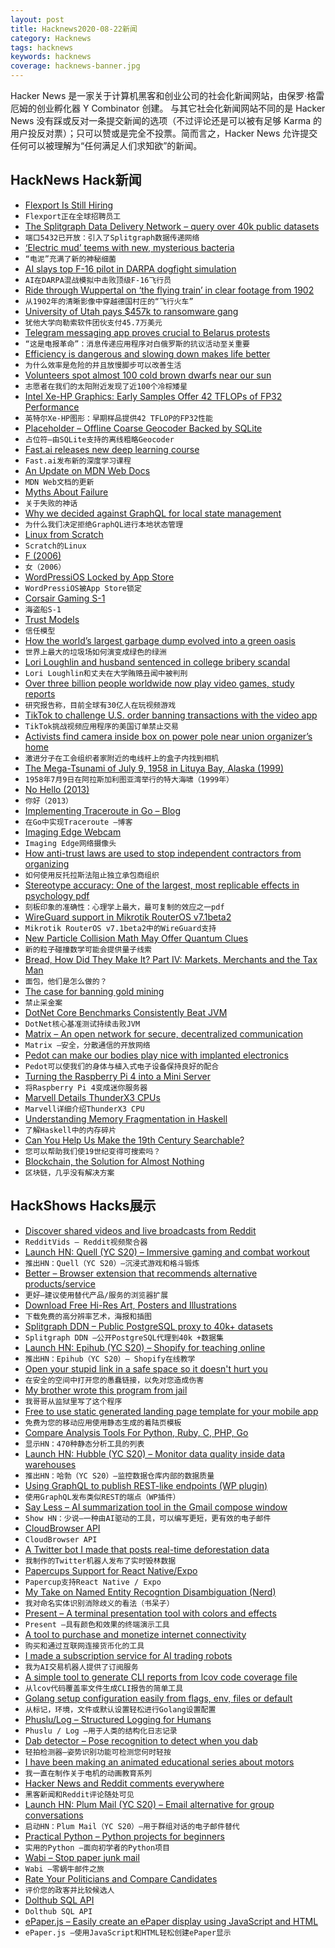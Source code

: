```yaml
---
layout: post
title: Hacknews2020-08-22新闻
category: Hacknews
tags: hacknews
keywords: hacknews
coverage: hacknews-banner.jpg
---
```


Hacker News 是一家关于计算机黑客和创业公司的社会化新闻网站，由保罗·格雷厄姆的创业孵化器 Y Combinator 创建。
与其它社会化新闻网站不同的是 Hacker News 没有踩或反对一条提交新闻的选项（不过评论还是可以被有足够 Karma 的用户投反对票）；只可以赞或是完全不投票。简而言之，Hacker News 允许提交任何可以被理解为“任何满足人们求知欲”的新闻。

## HackNews Hack新闻


- [Flexport Is Still Hiring](https://www.flexport.com/careers)
- `Flexport正在全球招聘员工`
- [The Splitgraph Data Delivery Network – query over 40k public datasets](https://www.splitgraph.com/blog/data-delivery-network-launch)
- `端口5432已开放：引入了Splitgraph数据传递网络`
- [‘Electric mud’ teems with new, mysterious bacteria](https://www.sciencemag.org/news/2020/08/electric-mud-teems-new-mysterious-bacteria)
- `“电泥”充满了新的神秘细菌`
- [AI slays top F-16 pilot in DARPA dogfight simulation](https://breakingdefense.com/2020/08/ai-slays-top-f-16-pilot-in-darpa-dogfight-simulation/)
- `AI在DARPA混战模拟中击败顶级F-16飞行员`
- [Ride through Wuppertal on ‘the flying train’ in clear footage from 1902](https://www.thisiscolossal.com/2020/08/the-flying-train-moma/)
- `从1902年的清晰影像中穿越德国村庄的“飞行火车”`
- [University of Utah pays $457k to ransomware gang](https://www.zdnet.com/article/university-of-utah-pays-457000-to-ransomware-gang/)
- `犹他大学向勒索软件团伙支付45.7万美元`
- [Telegram messaging app proves crucial to Belarus protests](https://www.latimes.com/world-nation/story/2020-08-21/telegram-messaging-app-crucial-belarus-protests)
- `“这是电报革命”：消息传递应用程序对白俄罗斯的抗议活动至关重要`
- [Efficiency is dangerous and slowing down makes life better](https://psyche.co/ideas/why-efficiency-is-dangerous-and-slowing-down-makes-life-better)
- `为什么效率是危险的并且放慢脚步可以改善生活`
- [Volunteers spot almost 100 cold brown dwarfs near our sun](https://www.space.com/citizen-scientists-discover-95-brown-dwarfs.html)
- `志愿者在我们的太阳附近发现了近100个冷棕矮星`
- [Intel Xe-HP Graphics: Early Samples Offer 42 TFLOPs of FP32 Performance](https://www.anandtech.com/show/16018/intel-xe-hp-graphics-early-samples-offer-42-tflops-of-fp32-performance)
- `英特尔Xe-HP图形：早期样品提供42 TFLOP的FP32性能`
- [Placeholder – Offline Coarse Geocoder Backed by SQLite](https://github.com/pelias/placeholder)
- `占位符–由SQLite支持的离线粗略Geocoder`
- [Fast.ai releases new deep learning course](https://www.fast.ai/2020/08/21/fastai2-launch/)
- `Fast.ai发布新的深度学习课程`
- [An Update on MDN Web Docs](https://hacks.mozilla.org/2020/08/an-update-on-mdn-web-docs/)
- `MDN Web文档的更新`
- [Myths About Failure](https://greylock.com/reid-hoffman-myths-about-failure/)
- `关于失败的神话`
- [Why we decided against GraphQL for local state management](https://tech.okcupid.com/why-we-decided-against-graphql-for-local-state-management/)
- `为什么我们决定拒绝GraphQL进行本地状态管理`
- [Linux from Scratch](http://www.linuxfromscratch.org/lfs/)
- `Scratch的Linux`
- [F (2006)](http://www.nsl.com/k/f/f.htm)
- `女（2006）`
- [WordPressiOS Locked by App Store](https://twitter.com/photomatt/status/1296879217297113088)
- `WordPressiOS被App Store锁定`
- [Corsair Gaming S-1](https://www.sec.gov/Archives/edgar/data/1743759/000119312520227100/d507744ds1.htm)
- `海盗船S-1`
- [Trust Models](https://vitalik.ca/general/2020/08/20/trust.html)
- `信任模型`
- [How the world’s largest garbage dump evolved into a green oasis](https://www.nytimes.com/2020/08/14/nyregion/freshkills-garbage-dump-nyc.html)
- `世界上最大的垃圾场如何演变成绿色的绿洲`
- [Lori Loughlin and husband sentenced in college bribery scandal](https://www.axios.com/lori-loughlin-husband-sentenced-college-bribery-scandal-17611534-00ff-4d25-9d88-de62725dec71.html)
- `Lori Loughlin和丈夫在大学贿赂丑闻中被判刑`
- [Over three billion people worldwide now play video games, study reports](https://nintendosmash.com/over-three-billion-people-worldwide-now-play-video-games-study-reports/)
- `研究报告称，目前全球有30亿人在玩视频游戏`
- [TikTok to challenge U.S. order banning transactions with the video app](https://www.reuters.com/article/us-usa-tiktok-trump-exclusive/exclusive-tiktok-to-challenge-u-s-order-banning-transactions-with-the-video-app-idUSKBN25H2QG)
- `TikTok挑战视频应用程序的美国订单禁止交易`
- [Activists find camera inside box on power pole near union organizer’s home](https://www.fox13memphis.com/news/local/activists-find-camera-inside-mysterious-box-power-pole-near-union-organizers-home/5WCLOAMMBRGYBEJDGH6C74ITBU/)
- `激进分子在工会组织者家附近的电线杆上的盒子内找到相机`
- [The Mega-Tsunami of July 9, 1958 in Lituya Bay, Alaska (1999)](http://www.drgeorgepc.com/Tsunami1958LituyaB.html)
- `1958年7月9日在阿拉斯加利图亚湾举行的特大海啸（1999年）`
- [No Hello (2013)](https://www.nohello.com/)
- `你好（2013）`
- [Implementing Traceroute in Go – Blog](https://blog.kalbhor.xyz/post/implementing-traceroute-in-go/)
- `在Go中实现Traceroute –博客`
- [Imaging Edge Webcam](https://support.d-imaging.sony.co.jp/app/webcam/en/)
- `Imaging Edge网络摄像头`
- [How anti-trust laws are used to stop independent contractors from organizing](https://docs.house.gov/meetings/JU/JU05/20191029/110152/HHRG-116-JU05-Wstate-PaulS-20191029-SD002.pdf)
- `如何使用反托拉斯法阻止独立承包商组织`
- [Stereotype accuracy: One of the largest, most replicable effects in psychology pdf](https://www.gwern.net/docs/psychology/2016-jussim.pdf)
- `刻板印象的准确性：心理学上最大，最可复制的效应之一pdf`
- [WireGuard support in Mikrotik RouterOS v7.1beta2](https://forum.mikrotik.com/viewtopic.php?f=1&t=165248)
- `Mikrotik RouterOS v7.1beta2中的WireGuard支持`
- [New Particle Collision Math May Offer Quantum Clues](https://www.quantamagazine.org/new-particle-collision-math-may-offer-quantum-clues-20200820/)
- `新的粒子碰撞数学可能会提供量子线索`
- [Bread, How Did They Make It? Part IV: Markets, Merchants and the Tax Man](https://acoup.blog/2020/08/21/collections-bread-how-did-they-make-it-part-iv-markets-and-non-farmers/)
- `面包，他们是怎么做的？`
- [The case for banning gold mining](https://jpkoning.blogspot.com/2020/08/the-case-for-banning-gold-mining.html)
- `禁止采金案`
- [DotNet Core Benchmarks Consistently Beat JVM](https://benchmarksgame-team.pages.debian.net/benchmarksgame/fastest/csharp.html)
- `DotNet核心基准测试持续击败JVM`
- [Matrix – An open network for secure, decentralized communication](https://matrix.org/)
- `Matrix –安全，分散通信的开放网络`
- [Pedot can make our bodies play nice with implanted electronics](https://www.freethink.com/articles/cyborgs)
- `Pedot可以使我们的身体与植入式电子设备保持良好的配合`
- [Turning the Raspberry Pi 4 into a Mini Server](https://n-o-d-e.net/node_mini_server3.html)
- `将Raspberry Pi 4变成迷你服务器`
- [Marvell Details ThunderX3 CPUs](https://www.anandtech.com/print/15995/hot-chips-2020-marvell-details-thunderx3)
- `Marvell详细介绍ThunderX3 CPU`
- [Understanding Memory Fragmentation in Haskell](https://www.well-typed.com/blog/2020/08/memory-fragmentation/)
- `了解Haskell中的内存碎片`
- [Can You Help Us Make the 19th Century Searchable?](https://blog.archive.org/2020/08/21/can-you-help-us-make-the-19th-century-searchable/)
- `您可以帮助我们使19世纪变得可搜索吗？`
- [Blockchain, the Solution for Almost Nothing](https://thecorrespondent.com/655/blockchain-the-amazing-solution-for-almost-nothing/84495599980-95473476)
- `区块链，几乎没有解决方案`


## HackShows Hacks展示

- [ Discover shared videos and live broadcasts from Reddit](https://redditvids.com/)
- `RedditVids – Reddit视频聚合器`
- [Launch HN: Quell (YC S20) – Immersive gaming and combat workout](item?id=24210098)
- `推出HN：Quell（YC S20）–沉浸式游戏和格斗锻炼`
- [ Better – Browser extension that recommends alternative products/service](https://github.com/nileshtrivedi/better)
- `更好–建议使用替代产品/服务的浏览器扩展`
- [ Download Free Hi-Res Art, Posters and Illustrations](https://www.artvee.com)
- `下载免费的高分辨率艺术，海报和插图`
- [ Splitgraph DDN – Public PostgreSQL proxy to 40k+ datasets](https://www.splitgraph.com#)
- `Splitgraph DDN –公开PostgreSQL代理到40k +数据集`
- [Launch HN: Epihub (YC S20) – Shopify for teaching online](item?id=24215376)
- `推出HN：Epihub（YC S20）– Shopify在线教学`
- [ Open your stupid link in a safe space so it doesn't hurt you](https://ISOlation.SITE/?hnxxxxxxx)
- `在安全的空间中打开您的愚蠢链接，以免对您造成伤害`
- [ My brother wrote this program from jail](item?id=24218964)
- `我哥哥从监狱里写了这个程序`
- [ Free to use static generated landing page template for your mobile app](https://github.com/sandoche/Mobile-app-landingpage-template)
- `免费为您的移动应用使用静态生成的着陆页模板`
- [ Compare Analysis Tools For Python, Ruby, C, PHP, Go](https://analysis-tools.dev)
- `显示HN：470种静态分析工具的列表`
- [Launch HN: Hubble (YC S20) – Monitor data quality inside data warehouses](item?id=24224355)
- `推出HN：哈勃（YC S20）–监控数据仓库内部的数据质量`
- [ Using GraphQL to publish REST-like endpoints (WP plugin)](https://github.com/GraphQLAPI/graphql-api-for-wp/blob/master/docs/en/modules/persisted-queries.md)
- `使用GraphQL发布类似REST的端点（WP插件）`
- [ Say Less – AI summarization tool in the Gmail compose window](https://sayless.email/)
- `Show HN：少说–一种由AI驱动的工具，可以编写更短，更有效的电子邮件`
- [ CloudBrowser API](https://github.com/dosyago/browsergap.js/blob/master/README.md)
- `CloudBrowser API`
- [ A Twitter bot I made that posts real-time deforestation data](https://twitter.com/ForestsWar)
- `我制作的Twitter机器人发布了实时毁林数据`
- [ Papercups Support for React Native/Expo](https://github.com/papercups-io/chat-widget-native)
- `Papercup支持React Native / Expo`
- [ My Take on Named Entity Recogntion Disambiguation (Nerd)](http://142.93.230.57)
- `我对命名实体识别消除歧义的看法（书呆子）`
- [ Present – A terminal presentation tool with colors and effects](https://github.com/vinayak-mehta/present)
- `Present –具有颜色和效果的终端演示工具`
- [ A tool to purchase and monetize internet connectivity](https://www.trekknet.com/)
- `购买和通过互联网连接货币化的工具`
- [ I made a subscription service for AI trading robots](https://lp.tickeron.com/aibotstickeroncom)
- `我为AI交易机器人提供了订阅服务`
- [ A simple tool to generate CLI reports from lcov code coverage file](https://github.com/amalfra/lcov-cli-report-viewer)
- `从lcov代码覆盖率文件生成CLI报告的简单工具`
- [ Golang setup configuration easily from flags, env, files or default](https://github.com/BoRuDar/configuration)
- `从标记，环境，文件或默认设置轻松进行Golang设置配置`
- [ Phuslu/Log – Structured Logging for Humans](https://github.com/phuslu/log)
- `Phuslu / Log –用于人类的结构化日志记录`
- [ Dab detector – Pose recognition to detect when you dab](https://caballerocoll.com/experiments/dab-detector/)
- `轻拍检测器–姿势识别功能可检测您何时轻按`
- [ I have been making an animated educational series about motors](https://youtu.be/mbJOxqxLkLE)
- `我一直在制作关于电机的动画教育系列`
- [ Hacker News and Reddit comments everywhere](https://epiverse.co/)
- `黑客新闻和Reddit评论随处可见`
- [Launch HN: Plum Mail (YC S20) – Email alternative for group conversations](item?id=24237818)
- `启动HN：Plum Mail（YC S20）–用于群组对话的电子邮件替代`
- [ Practical Python – Python projects for beginners](https://www.codewithrepl.it/python-projects-for-beginners.html)
- `实用的Python –面向初学者的Python项目`
- [ Wabi – Stop paper junk mail](https://meetwabi.com)
- `Wabi –零蜗牛邮件之旅`
- [ Rate Your Politicians and Compare Candidates](https://www.politicianreport.org)
- `评价您的政客并比较候选人`
- [ Dolthub SQL API](https://www.dolthub.com/blog/2020-08-21-dolthub-repository-apis/)
- `Dolthub SQL API`
- [ ePaper.js – Easily create an ePaper display using JavaScript and HTML](https://github.com/samsonmking/epaper.js)
- `ePaper.js –使用JavaScript和HTML轻松创建ePaper显示`

